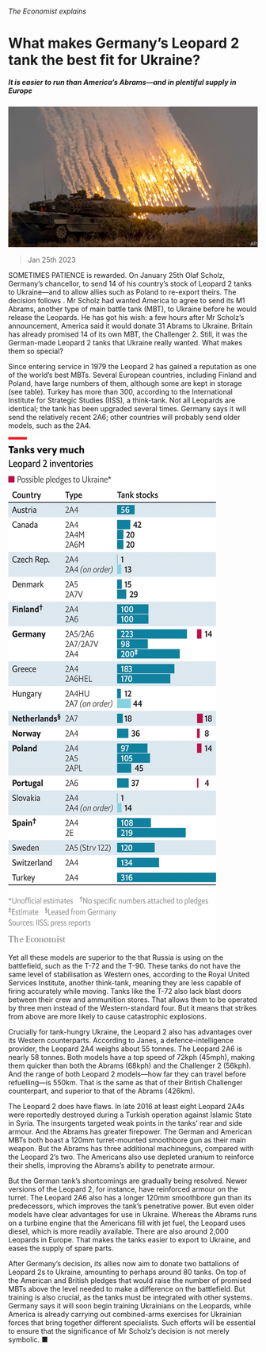 ###### The Economist explains

# What makes Germany’s Leopard 2 tank the best fit for Ukraine? 

##### It is easier to run than America’s Abrams—and in plentiful supply in Europe 

![image](images/20230128_BLP503.jpg) 

> Jan 25th 2023 


SOMETIMES PATIENCE is rewarded. On January 25th Olaf Scholz, Germany’s chancellor,  to send 14 of his country’s stock of Leopard 2 tanks to Ukraine—and to allow allies such as Poland to re-export theirs. The decision follows . Mr Scholz had wanted America to agree to send its M1 Abrams, another type of main battle tank (MBT), to Ukraine before he would release the Leopards. He has got his wish: a few hours after Mr Scholz’s announcement, America said it would donate 31 Abrams to Ukraine. Britain has already promised 14 of its own MBT, the Challenger 2. Still, it was the German-made Leopard 2 tanks that Ukraine really wanted. What makes them so special?

Since entering service in 1979 the Leopard 2 has gained a reputation as one of the world’s best MBTs. Several European countries, including Finland and Poland, have large numbers of them, although some are kept in storage (see table). Turkey has more than 300, according to the International Institute for Strategic Studies (IISS), a think-tank. Not all Leopards are identical; the tank has been upgraded several times. Germany says it will send the relatively recent 2A6; other countries will probably send older models, such as the 2A4. 

![image](images/20230128_WOC521.png) 


Yet all these models are superior to the  that Russia is using on the battlefield, such as the T-72 and the T-90. These tanks do not have the same level of stabilisation as Western ones, according to the Royal United Services Institute, another think-tank, meaning they are less capable of firing accurately while moving. Tanks like the T-72 also lack blast doors between their crew and ammunition stores. That allows them to be operated by three men instead of the Western-standard four. But it means that strikes from above are more likely to cause catastrophic explosions. 

Crucially for tank-hungry Ukraine, the Leopard 2 also has advantages over its Western counterparts. According to Janes, a defence-intelligence provider, the Leopard 2A4 weighs about 55 tonnes. The Leopard 2A6 is nearly 58 tonnes. Both models have a top speed of 72kph (45mph), making them quicker than both the Abrams (68kph) and the Challenger 2 (56kph). And the range of both Leopard 2 models—how far they can travel before refuelling—is 550km. That is the same as that of their British Challenger counterpart, and superior to that of the Abrams (426km). 

The Leopard 2 does have flaws. In late 2016 at least eight Leopard 2A4s were reportedly destroyed during a Turkish operation against Islamic State in Syria. The insurgents targeted weak points in the tanks’ rear and side armour. And the Abrams has greater firepower. The German and American MBTs both boast a 120mm turret-mounted smoothbore gun as their main weapon. But the Abrams has three additional machineguns, compared with the Leopard 2’s two. The Americans also use depleted uranium to reinforce their shells, improving the Abrams’s ability to penetrate armour. 

But the German tank’s shortcomings are gradually being resolved. Newer versions of the Leopard 2, for instance, have reinforced armour on the turret. The Leopard 2A6 also has a longer 120mm smoothbore gun than its predecessors, which improves the tank’s penetrative power. But even older models have clear advantages for use in Ukraine. Whereas the Abrams runs on a turbine engine that the Americans fill with jet fuel, the Leopard uses diesel, which is more readily available. There are also around 2,000 Leopards in Europe. That makes the tanks easier to export to Ukraine, and eases the supply of spare parts. 

After Germany’s decision, its allies now aim to donate two battalions of Leopard 2s to Ukraine, amounting to perhaps around 80 tanks. On top of the American and British pledges that would raise the number of promised MBTs above the level needed to make a difference on the battlefield. But training is also crucial, as the tanks must be integrated with other systems. Germany says it will soon begin training Ukrainians on the Leopards, while America is already carrying out combined-arms exercises for Ukrainian forces that bring together different specialists. Such efforts will be essential to ensure that the significance of Mr Scholz’s decision is not merely symbolic. ■

